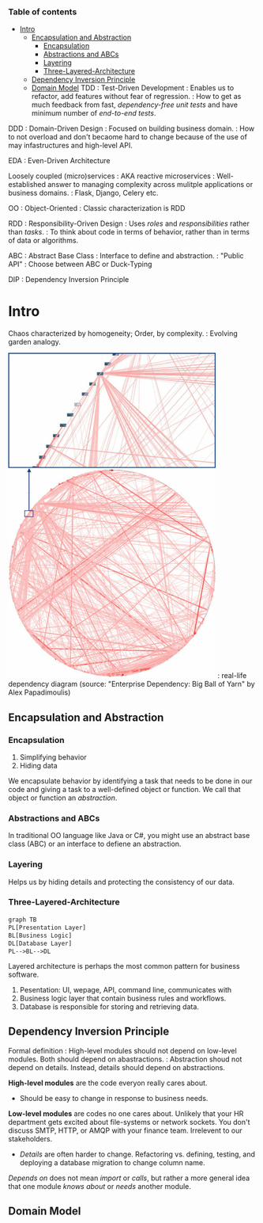 ### Table of contents
- [Intro](#intro)
  - [Encapsulation and Abstraction](#encapsulation-and-abstraction)
    - [Encapsulation](#encapsulation)
    - [Abstractions and ABCs](#abstractions-and-abcs)
    - [Layering](#layering)
    - [Three-Layered-Architecture](#three-layered-architecture)
  - [Dependency Inversion Principle](#dependency-inversion-principle)
  - [Domain Model](#domain-model)
TDD
: Test-Driven Development
: Enables us to refactor, add features without fear of regression.
: How to get as much feedback from fast, *dependency-free unit tests* and have minimum number of *end-to-end tests*.

DDD
: Domain-Driven Design
: Focused on building business domain.
: How to not overload and don't becaome hard to change because of the use of may infastructures and high-level API.

EDA
: Even-Driven Architecture

Loosely coupled (micro)services
: AKA reactive microservices
: Well-established answer to managing complexity across mulitple applications or business domains.
: Flask, Django, Celery etc.

OO
: Object-Oriented
: Classic characterization is RDD

RDD
: Responsibility-Oriven Design
: Uses *roles* and *responsibilities* rather than *tasks*.
: To think about code in terms of behavior, rather than in terms of data or algorithms.

ABC
: Abstract Base Class
: Interface to define and abstraction.
: "Public API"
: Choose between ABC or Duck-Typing

DIP
: Dependency Inversion Principle

# Intro
Chaos characterized by homogeneity; Order, by complexity.
: Evolving garden analogy.

![real-life dependency diagram](lifedependencyyarn.png)
: real-life dependency diagram (source: "Enterprise Dependency: Big Ball of Yarn" by Alex Papadimoulis)

## Encapsulation and Abstraction
### Encapsulation
1. Simplifying behavior
2. Hiding data

We encapsulate behavior by identifying  a task that needs to be done in our code and giving a task to a well-defined object or function. We call that object or function an *abstraction*.

### Abstractions and ABCs
In traditional OO language like Java or C#, you might use an abstract base class (ABC) or an interface to defiene an abstraction.

### Layering
Helps us by hiding details and protecting the consistency of our data.

### Three-Layered-Architecture
```mermaid
graph TB
PL[Presentation Layer]
BL[Business Logic]
DL[Database Layer]
PL-->BL-->DL
```
Layered architecture is perhaps the most common pattern for business software.

1. Pesentation: UI, wepage, API, command line, communicates with
2. Business logic layer that contain business rules and workflows.
3. Database is responsible for storing and retrieving data.

## Dependency Inversion Principle
Formal definition
: High-level modules should not depend on low-level modules. Both should depend on abastractions. 
: Abstraction shoud not depend on details. Instead, details should depend on abstractions.

**High-level modules** are the code everyon really cares about.
- Should be easy to change in response to business needs.


**Low-level modules** are codes no one cares about. Unlikely that your HR department gets excited about file-systems or network sockets. You don't discuss SMTP, HTTP, or AMQP with your finance team. Irrelevent to our stakeholders.
- *Details* are often harder to change. Refactoring vs. defining, testing, and deploying a database migration to change column name.

*Depends on* does not mean *import* or *calls*, but rather a more general idea that one module *knows about* or *needs* another module.

## Domain Model
